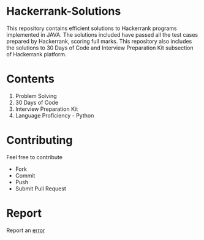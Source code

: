 # Hackerrank-Solutions
This repository contains efficient solutions to Hackerrank programs implemented in JAVA. 
The solutions included have passed all the test cases prepared by Hackerrank, scoring
full marks. This repository also includes the solutions to 30 Days of Code and 
Interview Preparation Kit subsection of Hackerrank platform.

# Contents
1. Problem Solving
2. 30 Days of Code
3. Interview Preparation Kit
4. Language Proficiency - Python

# Contributing
Feel free to contribute
- Fork
- Commit
- Push
- Submit Pull Request

# Report
Report an [error](https://github.com/imsnawaz/Hackerrank-Solutions/issues)
